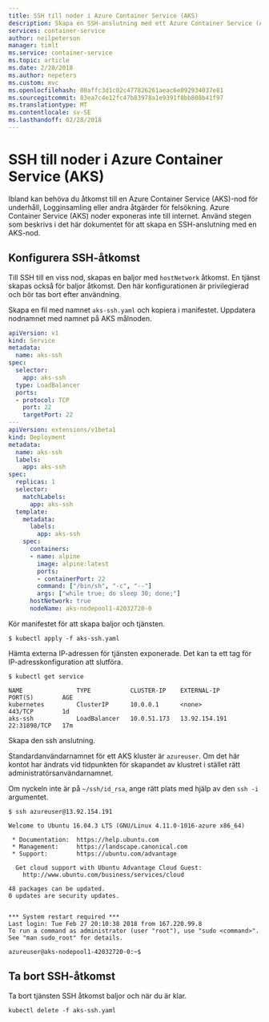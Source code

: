 ```yaml
---
title: SSH till noder i Azure Container Service (AKS)
description: Skapa en SSH-anslutning med ett Azure Container Service (AKS)-kluster med noder
services: container-service
author: neilpeterson
manager: timlt
ms.service: container-service
ms.topic: article
ms.date: 2/28/2018
ms.author: nepeters
ms.custom: mvc
ms.openlocfilehash: 00affc3d1c02c477826261aeac6e092934037e81
ms.sourcegitcommit: 83ea7c4e12fc47b83978a1e9391f8bb808b41f97
ms.translationtype: MT
ms.contentlocale: sv-SE
ms.lasthandoff: 02/28/2018
---
```

# <a name="ssh-into-azure-container-service-aks-cluster-nodes"></a>SSH till noder i Azure Container Service (AKS)

Ibland kan behöva du åtkomst till en Azure Container Service (AKS)-nod för underhåll, Logginsamling eller andra åtgärder för felsökning. Azure Container Service (AKS) noder exponeras inte till internet. Använd stegen som beskrivs i det här dokumentet för att skapa en SSH-anslutning med en AKS-nod.

## <a name="configure-ssh-access"></a>Konfigurera SSH-åtkomst

 Till SSH till en viss nod, skapas en baljor med `hostNetwork` åtkomst. En tjänst skapas också för baljor åtkomst. Den här konfigurationen är privilegierad och bör tas bort efter användning.

Skapa en fil med namnet `aks-ssh.yaml` och kopiera i manifestet. Uppdatera nodnamnet med namnet på AKS målnoden.

```yaml
apiVersion: v1
kind: Service
metadata:
  name: aks-ssh
spec:
  selector:
    app: aks-ssh
  type: LoadBalancer
  ports:
  - protocol: TCP
    port: 22
    targetPort: 22
---
apiVersion: extensions/v1beta1
kind: Deployment
metadata:
  name: aks-ssh
  labels:
    app: aks-ssh
spec:
  replicas: 1
  selector:
    matchLabels:
      app: aks-ssh
  template:
    metadata:
      labels:
        app: aks-ssh
    spec:
      containers:
      - name: alpine
        image: alpine:latest
        ports:
        - containerPort: 22
        command: ["/bin/sh", "-c", "--"]
        args: ["while true; do sleep 30; done;"]
      hostNetwork: true
      nodeName: aks-nodepool1-42032720-0
```

Kör manifestet för att skapa baljor och tjänsten.

```azurecli-interactive
$ kubectl apply -f aks-ssh.yaml
```

Hämta externa IP-adressen för tjänsten exponerade. Det kan ta ett tag för IP-adresskonfiguration att slutföra. 

```azurecli-interactive
$ kubectl get service

NAME               TYPE           CLUSTER-IP    EXTERNAL-IP     PORT(S)        AGE
kubernetes         ClusterIP      10.0.0.1      <none>          443/TCP        1d
aks-ssh            LoadBalancer   10.0.51.173   13.92.154.191   22:31898/TCP   17m
```

Skapa den ssh anslutning. 

Standardanvändarnamnet för ett AKS kluster är `azureuser`. Om det här kontot har ändrats vid tidpunkten för skapandet av klustret i stället rätt administratörsanvändarnamnet. 

Om nyckeln inte är på `~/ssh/id_rsa`, ange rätt plats med hjälp av den `ssh -i` argumentet.

```azurecli-interactive
$ ssh azureuser@13.92.154.191

Welcome to Ubuntu 16.04.3 LTS (GNU/Linux 4.11.0-1016-azure x86_64)

 * Documentation:  https://help.ubuntu.com
 * Management:     https://landscape.canonical.com
 * Support:        https://ubuntu.com/advantage

  Get cloud support with Ubuntu Advantage Cloud Guest:
    http://www.ubuntu.com/business/services/cloud

48 packages can be updated.
0 updates are security updates.


*** System restart required ***
Last login: Tue Feb 27 20:10:38 2018 from 167.220.99.8
To run a command as administrator (user "root"), use "sudo <command>".
See "man sudo_root" for details.

azureuser@aks-nodepool1-42032720-0:~$
```

## <a name="remove-ssh-access"></a>Ta bort SSH-åtkomst

Ta bort tjänsten SSH åtkomst baljor och när du är klar.

```azurecli-interactive
kubectl delete -f aks-ssh.yaml
```
